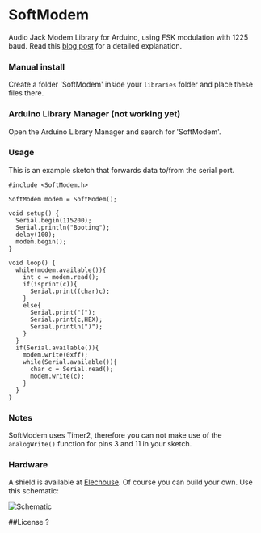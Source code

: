 SoftModem
====

Audio Jack Modem Library for Arduino, using FSK modulation with 1225 baud. Read this [blog post](http://translate.google.com/translate?js=y&prev=_t&hl=en&ie=UTF-8&layout=1&eotf=1&u=http%3A%2F%2Farms22.blog91.fc2.com%2Fblog-entry-350.html&sl=auto&tl=en) for a detailed explanation.

### Manual install
Create a folder 'SoftModem' inside your `libraries` folder and place these files there. 

### Arduino Library Manager (not working yet)
Open the Arduino Library Manager and search for 'SoftModem'.


### Usage
This is an example sketch that forwards data to/from the serial port.

```Arduino
#include <SoftModem.h>

SoftModem modem = SoftModem();

void setup() {
  Serial.begin(115200);
  Serial.println("Booting");
  delay(100);
  modem.begin();
}

void loop() {  
  while(modem.available()){
    int c = modem.read();
    if(isprint(c)){
      Serial.print((char)c);
    }
    else{
      Serial.print("(");
      Serial.print(c,HEX);
      Serial.println(")");      
    }
  }
  if(Serial.available()){
    modem.write(0xff);
    while(Serial.available()){
      char c = Serial.read();
      modem.write(c);
    }
  }
}
```

### Notes
SoftModem uses Timer2, therefore you can not make use of the `analogWrite()` function for  pins 3 and 11 in your sketch.

### Hardware
A shield is available at [Elechouse](http://www.elechouse.com/elechouse/index.php?main_page=product_info&cPath=90_92&products_id=2199). Of course you can build your own. Use this schematic:

![Schematic](http://www.elechouse.com/elechouse/images/product/softmodem/Arduino%20softmodem-5.jpg)

##License
?